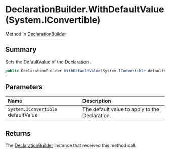 # DeclarationBuilder.WithDefaultValue(System.IConvertible)

Method in [DeclarationBuilder](api/csharp/yarn.compiler.declarationbuilder.md)

## Summary


Sets the  <a href="yarn.compiler.declaration.defaultvalue.md">DefaultValue</a>  of the  <a href="yarn.compiler.declarationbuilder.declaration.md">Declaration</a> .


```csharp
public DeclarationBuilder WithDefaultValue(System.IConvertible defaultValue)
```

## Parameters

|Name|Description|
|:---|:---|
|`System.IConvertible` defaultValue|The default value to apply to the Declaration.|

## Returns

The  <a href="yarn.compiler.declarationbuilder.md">DeclarationBuilder</a>  instance that received
this method call.

